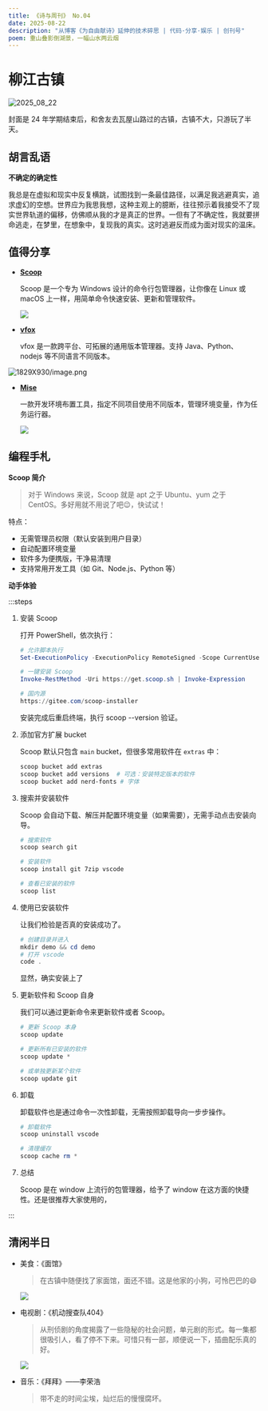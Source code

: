 ```yaml
---
title: 《诗与周刊》 No.04
date: 2025-08-22
description: "从博客《为自由献诗》延伸的技术碎思 | 代码·分享·娱乐 | 创刊号"
poem: 重山叠影倒湖景，一幅山水两云烟
---
```


# 柳江古镇<Badge type="tip" text="重山叠影倒湖景，一幅山水两云烟" />

![2025_08_22](/img/2025_08_22.jpg)

封面是 24 年学期结束后，和舍友去瓦屋山路过的古镇，古镇不大，只游玩了半天。



## 胡言乱语

**不确定的确定性**

我总是在虚拟和现实中反复横跳，试图找到一条最佳路径，以满足我逃避真实，追求虚幻的空想。世界应为我思我想，这种主观上的臆断，往往预示着我接受不了现实世界轨道的偏移，仿佛顺从我的才是真正的世界。一但有了不确定性，我就要拼命逃走，在梦里，在想象中，复现我的真实。这时逃避反而成为面对现实的温床。



## 值得分享

- [**Scoop**](https://github.com/ScoopInstaller/Scoop)

  Scoop 是一个专为 Windows 设计的命令行包管理器，让你像在 Linux 或 macOS 上一样，用简单命令快速安装、更新和管理软件。

  ![](https://img.cdn1.vip/i/68f3a8dccf818_1760798940.webp)



- [**vfox**](https://vfox.dev/zh-hans/)

  vfox 是一款跨平台、可拓展的通用版本管理器。支持 Java、Python、nodejs 等不同语言不同版本。

![1829X930/image.png](https://tc-new.z.wiki/autoupload/f/3qlaHt7AWMcP9trov2ZlEJx-W9IoQRf9j6KGHUh_GS-yl5f0KlZfm6UsKj-HyTuv/20250807/TTim/1829X930/image.png)

- [**Mise**](https://mise.jdx.dev/)

  一款开发环境布置工具，指定不同项目使用不同版本，管理环境变量，作为任务运行器。

  ![](https://img.cdn1.vip/i/68f39f659c9f4_1760796517.webp)



## 编程手札

**Scoop 简介**

> 对于 Windows 来说，Scoop 就是 apt 之于 Ubuntu、yum 之于 CentOS。多好用就不用说了吧😉，快试试！

特点：

- 无需管理员权限（默认安装到用户目录）
- 自动配置环境变量
- 软件多为便携版，干净易清理
- 支持常用开发工具（如 Git、Node.js、Python 等）



**动手体验**

:::steps

1. 安装 Scoop

   打开 PowerShell，依次执行：

   ```powershell
   # 允许脚本执行
   Set-ExecutionPolicy -ExecutionPolicy RemoteSigned -Scope CurrentUser
   
   # 一键安装 Scoop
   Invoke-RestMethod -Uri https://get.scoop.sh | Invoke-Expression
   
   # 国内源
   https://gitee.com/scoop-installer
   ```

   安装完成后重启终端，执行 scoop --version 验证。

2. 添加官方扩展 bucket

   Scoop 默认只包含 `main` bucket，但很多常用软件在 `extras` 中：

   ```powershell
   scoop bucket add extras
   scoop bucket add versions  # 可选：安装特定版本的软件
   scoop bucket add nerd-fonts # 字体
   ```


3. 搜索并安装软件

   Scoop 会自动下载、解压并配置环境变量（如果需要），无需手动点击安装向导。
   
   ```powershell
   # 搜索软件
   scoop search git
   
   # 安装软件
   scoop install git 7zip vscode
   
   # 查看已安装的软件
   scoop list
   ```


4. 使用已安装软件

   让我们检验是否真的安装成功了。

   ```powershell
   # 创建目录并进入
   mkdir demo && cd demo
   # 打开 vscode
   code .
   ```

   显然，确实安装上了

5. 更新软件和 Scoop 自身

   我们可以通过更新命令来更新软件或者 Scoop。

   ```powershell
   # 更新 Scoop 本身
   scoop update
   
   # 更新所有已安装的软件
   scoop update *
   
   # 或单独更新某个软件
   scoop update git
   ```

6. 卸载

   卸载软件也是通过命令一次性卸载，无需按照卸载导向一步步操作。

   ```powershell
   # 卸载软件
   scoop uninstall vscode
   
   # 清理缓存
   scoop cache rm *
   ```

7. 总结

   Scoop 是在 window 上流行的包管理器，给予了 window 在这方面的快捷性。还是很推荐大家使用的，

:::

## 清闲半日


- 美食：《面馆》

  > 在古镇中随便找了家面馆，面还不错。这是他家的小狗，可怜巴巴的😄

  ![](https://img.cdn1.vip/i/68f38e0d9d0cb_1760792077.webp)

- 电视剧：《机动搜查队404》

  > 从刑侦剧的角度揭露了一些隐秘的社会问题，单元剧的形式。每一集都很吸引人，看了停不下来。可惜只有一部，顺便说一下，插曲配乐真的好。

  ![](https://img.cdn1.vip/i/68ee481996ee4_1760446489.webp)

  

- 音乐：《拜拜》——李荣浩

  > 带不走的时间尘埃，灿烂后的慢慢腐坏。
